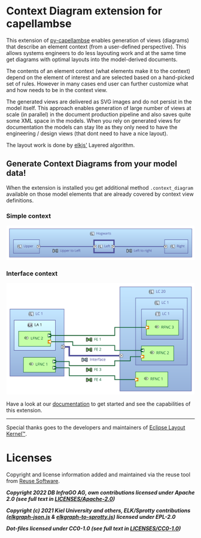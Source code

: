 <!--
 ~ SPDX-FileCopyrightText: 2022 Copyright DB InfraGO AG and the capellambse-context-diagrams contributors
 ~ SPDX-License-Identifier: Apache-2.0
 -->

# Context Diagram extension for capellambse

This extension of [py-capellambse](https://github.com/DSD-DBS/py-capellambse) enables generation of views (diagrams) that describe an element context (from a user-defined perspective). This allows systems engineers to do less layouting work and at the same time get diagrams with optimal layouts into the model-derived documents.

The contents of an element context (what elements make it to the context) depend on the element of interest and are selected based on a hand-picked set of rules. However in many cases end user can further customize what and how needs to be in the context view.

The generated views are delivered as SVG images and do not persist in the model itself. This approach enables generation of large number of views at scale (in parallel) in the document production pipeline and also saves quite some XML space in the models. When you rely on generated views for documentation the models can stay lite as they only need to have the engineering / design views (that dont need to have a nice layout).

The layout work is done by [elkjs'](https://github.com/kieler/elkjs) Layered algorithm.

## Generate **Context Diagrams** from your model data!

When the extension is installed you get additional method `.context_diagram` available on those model elements that are already covered by context view definitions.

### Simple context

![Context diagram of **Left**](https://raw.githubusercontent.com/DSD-DBS/capellambse-context-diagrams/main/docs/assets/images/Context%20of%20Left.svg "Context diagram of **Left**")

### Interface context

![Interface context diagram of **Interface**](https://raw.githubusercontent.com/DSD-DBS/capellambse-context-diagrams/main/docs/assets/images/Interface%20Context%20of%20Interface.svg "Interface context diagram of **Interface**")

Have a look at our [documentation](https://dsd-dbs.github.io/capellambse-context-diagrams/) to get started and see the capabilities of this extension.

---

Special thanks goes to the developers and maintainers of [Eclipse Layout Kernel™](https://www.eclipse.org/elk/).

# Licenses

Copyright and license information added and maintained via the reuse tool from [Reuse Software](https://reuse.software/).

***Copyright 2022 DB InfraGO AG, own contributions licensed under Apache 2.0 (see full text in [LICENSES/Apache-2.0](https://github.com/DSD-DBS/capellambse-context-diagrams/blob/master/LICENSES/Apache-2.0.txt))***

***Copyright (c) 2021 Kiel University and others, ELK/Sprotty contributions ([elkgraph-json.js](https://github.com/DSD-DBS/capellambse-context-diagrams/blob/master/capellambse_context_diagrams/elkgraph-json.js) & [elkgraph-to-sprotty.js](https://github.com/DSD-DBS/capellambse-context-diagrams/blob/master/capellambse_context_diagrams/elkgraph-to-sprotty.js)) licensed under EPL-2.0***

***Dot-files licensed under CC0-1.0 (see full text in [LICENSES/CC0-1.0](https://github.com/DSD-DBS/capellambse-context-diagrams/blob/master/LICENSES/CC0-1.0.txt))***

